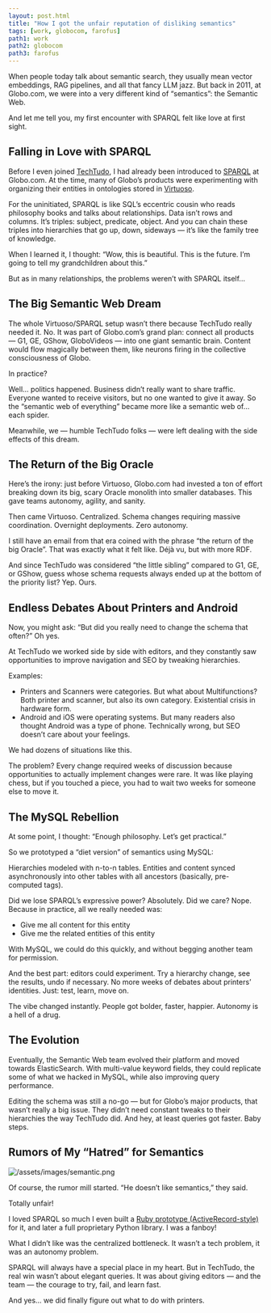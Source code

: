 ```yaml
---
layout: post.html
title: "How I got the unfair reputation of disliking semantics"
tags: [work, globocom, farofus]
path1: work
path2: globocom
path3: farofus
---
```


When people today talk about semantic search, they usually mean vector embeddings, RAG pipelines, and all that fancy LLM jazz. But back in 2011, at Globo.com, we were into a very different kind of “semantics”: the Semantic Web.

And let me tell you, my first encounter with SPARQL felt like love at first sight.

<h2>Falling in Love with SPARQL</h2>

Before I even joined [TechTudo](https://www.techtudo.com.br/), I had already been introduced to [SPARQL](https://jena.apache.org/tutorials/sparql_pt.html) at Globo.com. At the time, many of Globo’s products were experimenting with organizing their entities in ontologies stored in [Virtuoso](https://vos.openlinksw.com/owiki/wiki/VOS).

For the uninitiated, SPARQL is like SQL’s eccentric cousin who reads philosophy books and talks about relationships. Data isn’t rows and columns. It’s triples: subject, predicate, object. And you can chain these triples into hierarchies that go up, down, sideways — it’s like the family tree of knowledge.

When I learned it, I thought: “Wow, this is beautiful. This is the future. I’m going to tell my grandchildren about this.”

But as in many relationships, the problems weren’t with SPARQL itself...

<h2>The Big Semantic Web Dream</h2>

The whole Virtuoso/SPARQL setup wasn’t there because TechTudo really needed it. No. It was part of Globo.com’s grand plan: connect all products — G1, GE, GShow, GloboVideos — into one giant semantic brain. Content would flow magically between them, like neurons firing in the collective consciousness of Globo.

In practice?

Well… politics happened. Business didn’t really want to share traffic. Everyone wanted to receive visitors, but no one wanted to give it away. So the “semantic web of everything” became more like a semantic web of… each spider.

Meanwhile, we — humble TechTudo folks — were left dealing with the side effects of this dream.

<h2>The Return of the Big Oracle</h2>

Here’s the irony: just before Virtuoso, Globo.com had invested a ton of effort breaking down its big, scary Oracle monolith into smaller databases. This gave teams autonomy, agility, and sanity.

Then came Virtuoso. Centralized. Schema changes requiring massive coordination. Overnight deployments. Zero autonomy.

I still have an email from that era coined with the phrase “the return of the big Oracle”. That was exactly what it felt like. Déjà vu, but with more RDF.

And since TechTudo was considered “the little sibling” compared to G1, GE, or GShow, guess whose schema requests always ended up at the bottom of the priority list? Yep. Ours.


<h2>Endless Debates About Printers and Android</h2>

Now, you might ask: “But did you really need to change the schema that often?”
Oh yes.

At TechTudo we worked side by side with editors, and they constantly saw opportunities to improve navigation and SEO by tweaking hierarchies.

Examples:

* Printers and Scanners were categories. But what about Multifunctions? Both printer and scanner, but also its own category. Existential crisis in hardware form.
* Android and iOS were operating systems. But many readers also thought Android was a type of phone. Technically wrong, but SEO doesn’t care about your feelings.

We had dozens of situations like this.

The problem? Every change required weeks of discussion because opportunities to actually implement changes were rare. It was like playing chess, but if you touched a piece, you had to wait two weeks for someone else to move it.


<h2>The MySQL Rebellion</h2>

At some point, I thought: “Enough philosophy. Let’s get practical.”

So we prototyped a “diet version” of semantics using MySQL:

 Hierarchies modeled with n-to-n tables.
 Entities and content synced asynchronously into other tables with all ancestors (basically, pre-computed tags).

Did we lose SPARQL’s expressive power? Absolutely. Did we care? Nope.
Because in practice, all we really needed was:

* Give me all content for this entity
* Give me the related entities of this entity

With MySQL, we could do this quickly, and without begging another team for permission.

And the best part: editors could experiment. Try a hierarchy change, see the results, undo if necessary. No more weeks of debates about printers’ identities. Just: test, learn, move on.

The vibe changed instantly. People got bolder, faster, happier. Autonomy is a hell of a drug.


<h2>The Evolution</h2>

Eventually, the Semantic Web team evolved their platform and moved towards ElasticSearch. With multi-value keyword fields, they could replicate some of what we hacked in MySQL, while also improving query performance.

Editing the schema was still a no-go — but for Globo’s major products, that wasn’t really a big issue. They didn’t need constant tweaks to their hierarchies the way TechTudo did. And hey, at least queries got faster. Baby steps.


<h2>Rumors of My “Hatred” for Semantics</h2>

![/assets/images/semantic.png](/assets/images/semantic.png)

Of course, the rumor mill started. “He doesn’t like semantics,” they said.

Totally unfair!

I loved SPARQL so much I even built a [Ruby prototype (ActiveRecord-style)](https://github.com/timotta/active-semantic) for it, and later a full proprietary Python library. I was a fanboy!

What I didn’t like was the centralized bottleneck. It wasn’t a tech problem, it was an autonomy problem.

SPARQL will always have a special place in my heart. But in TechTudo, the real win wasn’t about elegant queries. It was about giving editors — and the team — the courage to try, fail, and learn fast.

And yes… we did finally figure out what to do with printers.

